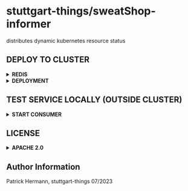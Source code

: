 # stuttgart-things/sweatShop-informer

distributes dynamic kubernetes resource status

## DEPLOY TO CLUSTER

<details><summary><b>REDIS</b></summary>

</details>

<details><summary><b>DEPLOYMENT</b></summary>

</details>


## TEST SERVICE LOCALLY (OUTSIDE CLUSTER)

<details><summary><b>START CONSUMER</b></summary>

```
export KUBECONFIG=~/.kube/dev11
export INFORMING_KINDS="jobs;configmaps"
export INFORMING_NAMESPACE=machine-shop-packer
export REDIS_PASSWORD=<SET-ME>
export REDIS_SERVER=redis-pve.labul.sva.de
export REDIS_PORT=6379
task run
```
</details>

## LICENSE

<details><summary><b>APACHE 2.0</b></summary>

Copyright 2023 patrick hermann.

Licensed under the Apache License, Version 2.0 (the "License");
you may not use this file except in compliance with the License.
You may obtain a copy of the License at

    http://www.apache.org/licenses/LICENSE-2.0

Unless required by applicable law or agreed to in writing, software
distributed under the License is distributed on an "AS IS" BASIS,
WITHOUT WARRANTIES OR CONDITIONS OF ANY KIND, either express or implied.
See the License for the specific language governing permissions and
limitations under the License.

</details>

Author Information
------------------
Patrick Hermann, stuttgart-things 07/2023
